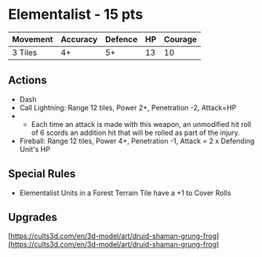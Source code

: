 # Elementalist  - 15 pts

|Movement | Accuracy | Defence | HP | Courage |
| ------ | ------ | ------ | ------ | ------ |
| 3 Tiles | 4+ | 5+ | 13 | 10 |

## Actions
* Dash
* Call Lightning: Range 12 tiles, Power 2+, Penetration -2, Attack=HP 
* * Each time an attack is made with this weapon, an unmodified hit roll of 6 scords an addition hit that will be rolled as part of the injury.
* Fireball: Range 12 tiles, Power 4+, Penetration -1, Attack = 2 x Defending Unit's HP

## Special Rules
- Elementalist Units in a Forest Terrain Tile have a +1 to Cover Rolls

## Upgrades

[https://cults3d.com/en/3d-model/art/druid-shaman-grung-frog](https://cults3d.com/en/3d-model/art/druid-shaman-grung-frog)
